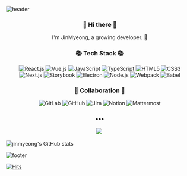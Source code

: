 ![header](https://capsule-render.vercel.app/api?type=wave&color=A6A5E2&height=300&section=header&text=JinMyeong%20Je&fontSize=70)
<h3 align="center"> 👋 Hi there 👋 </h3>
<p align="center">   
I'm JinMyeong, a growing developer. 🌱 <br> 
</p>
<h3 align="center">📚 Tech Stack 📚</h3>
<p align="center">
 <img alt="React.js" src ="https://img.shields.io/badge/React-61DAFB.svg?&style=for-the-badge&logo=React&logoColor=black"/>
 <img alt="Vue.js" src ="https://img.shields.io/badge/Vue.js-4FC08D.svg?&style=for-the-badge&logo=Vue.js&logoColor=black"/>
 <img alt="JavaScript" src ="https://img.shields.io/badge/JavaScript-F7DF1E.svg?&style=for-the-badge&logo=JavaScript&logoColor=black"/>
 <img alt="TypeScript" src ="https://img.shields.io/badge/TypeScript-3178C6.svg?&style=for-the-badge&logo=TypeScript&logoColor=black"/>
 <img alt="HTML5" src ="https://img.shields.io/badge/HTML5-E34F26.svg?&style=for-the-badge&logo=HTML5&logoColor=black"/>
 <img alt="CSS3" src ="https://img.shields.io/badge/CSS3-1572B6.svg?&style=for-the-badge&logo=CSS3&logoColor=black"/><br />
 <img alt="Next.js" src ="https://img.shields.io/badge/Next.js-000000.svg?&style=for-the-badge&logo=Next.js&logoColor=white"/>
 <img alt="Storybook" src ="https://img.shields.io/badge/Storybook-FF4785.svg?&style=for-the-badge&logo=Storybook&logoColor=black"/>
 <img alt="Electron" src ="https://img.shields.io/badge/Electron-47848F.svg?&style=for-the-badge&logo=Electron&logoColor=black"/>
 <img alt="Node.js" src ="https://img.shields.io/badge/Node.js-339933.svg?&style=for-the-badge&logo=Node.js&logoColor=black"/>
 <img alt="Webpack" src ="https://img.shields.io/badge/Webpack-8DD6F9.svg?&style=for-the-badge&logo=Webpack&logoColor=black"/>
 <img alt="Babel" src ="https://img.shields.io/badge/Babel-F9DC3E.svg?&style=for-the-badge&logo=Babel&logoColor=black"/>

<h3 align="center">🏢 Collaboration 🏢</h3> 
<p align="center">
  <img alt="GitLab" src ="https://img.shields.io/badge/GitLab-FC6D26.svg?&style=for-the-badge&logo=GitLab&logoColor=black"/>
  <img alt="GitHub" src ="https://img.shields.io/badge/GitHub-181717.svg?&style=for-the-badge&logo=GitHub&logoColor=white"/>
  <img alt="Jira" src ="https://img.shields.io/badge/Jira-0052CC.svg?&style=for-the-badge&logo=Jira Software&logoColor=black"/>
  <img alt="Notion" src ="https://img.shields.io/badge/Notion-000000.svg?&style=for-the-badge&logo=Notion&logoColor=white"/>
  <img alt="Mattermost" src ="https://img.shields.io/badge/Mattermost-0058CC.svg?&style=for-the-badge&logo=Mattermost&logoColor=black"/>
</p> 

<h3 align="center">•••</h3> 
<p align="center">
  <a href="https://jingmong.tistory.com/"><img src="https://img.shields.io/badge/Tech%20Blog-262626?style=for-the-badge&logo=D-Wave Systems&logoColor=white&link=https://jingmong.tistory.com"/></a>&nbsp
</p>
 
  ![jinmyeong's GitHub stats](https://github-readme-stats.vercel.app/api?username=jejinmyeong&show_icons=true&theme=radical&locale=kr)



![footer](https://capsule-render.vercel.app/api?type=soft&color=504F8C&height=100&section=footer)
 
<!---
jejinmyeong/jejinmyeong is a ✨ special ✨ repository because its `README.md` (this file) appears on your GitHub profile.
You can click the Preview link to take a look at your changes.
 
 <a href="https://"><img src="https://img.shields.io/badge/Tech%20Blog-11B48A?style=flat-square&logo=Vimeo&logoColor=white&link=https://"/></a>&nbsp
  <a href="mailto:"><img src="https://img.shields.io/badge/Gmail-d14836?style=flat-square&logo=Gmail&logoColor=white&link=mailto:"/></a>
 
--->

[![Hits](https://hits.seeyoufarm.com/api/count/incr/badge.svg?url=https%3A%2F%2Fgithub.com%2Fjejinmyeong&count_bg=%2379C83D&title_bg=%23555555&icon=github.svg&icon_color=%23E7E7E7&title=hits&edge_flat=false)](https://hits.seeyoufarm.com)
